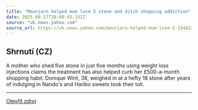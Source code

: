 ```yaml
---
title: "Mounjaro helped mum lose 5 stone and ditch shopping addiction"
date: 2025-08-27T20:08:43.151Z
source: "uk.news.yahoo.com"
source_url: https://uk.news.yahoo.com/mounjaro-helped-mum-lose-5-194423675.html
---
```


## Shrnutí (CZ)
A mother who shed five stone in just five months using weight loss injections claims the treatment has also helped curb her £500-a-month shopping habit. Donique Wint, 38, weighed in at a hefty 18 stone after years of indulging in Nando's and Haribo sweets took their toll.

---

[Otevřít zdroj](https://uk.news.yahoo.com/mounjaro-helped-mum-lose-5-194423675.html)
